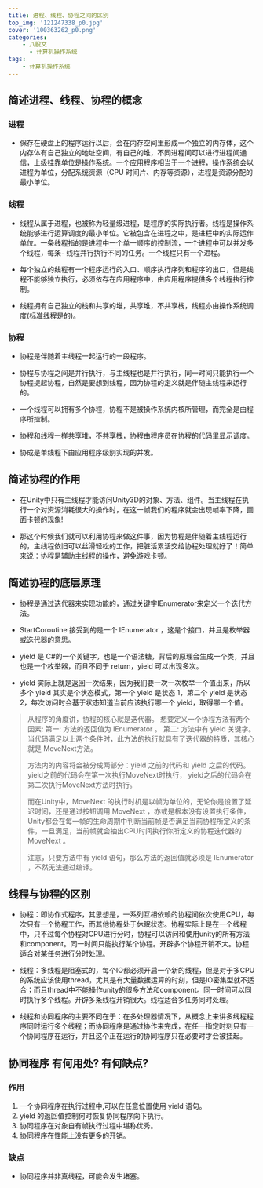 ```yaml
---
title: 进程、线程、协程之间的区别
top_img: '121247338_p0.jpg'
cover: '100363262_p0.png'
categories: 
    - 八股文
      - 计算机操作系统
tags: 
    - 计算机操作系统
---
```


## 简述进程、线程、协程的概念

### 进程

* 保存在硬盘上的程序运行以后，会在内存空间里形成一个独立的内存体，这个内存体有自己独立的地址空间，有自己的堆，不同进程间可以进行进程间通信，上级挂靠单位是操作系统。一个应用程序相当于一个进程，操作系统会以进程为单位，分配系统资源（CPU 时间片、内存等资源），进程是资源分配的最小单位。

### 线程

* 线程从属于进程，也被称为轻量级进程，是程序的实际执行者。线程是操作系统能够进行运算调度的最小单位。它被包含在进程之中，是进程中的实际运作单位。一条线程指的是进程中一个单一顺序的控制流，一个进程中可以并发多个线程，每条- 线程并行执行不同的任务。一个线程只有一个进程。

* 每个独立的线程有一个程序运行的入口、顺序执行序列和程序的出口，但是线程不能够独立执行，必须依存在应用程序中，由应用程序提供多个线程执行控制。

* 线程拥有自己独立的栈和共享的堆，共享堆，不共享栈，线程亦由操作系统调度(标准线程是的)。

### 协程

* 协程是伴随着主线程一起运行的一段程序。

* 协程与协程之间是并行执行，与主线程也是并行执行，同一时间只能执行一个协程提起协程，自然是要想到线程，因为协程的定义就是伴随主线程来运行的。

* 一个线程可以拥有多个协程，协程不是被操作系统内核所管理，而完全是由程序所控制。

* 协程和线程一样共享堆，不共享栈，协程由程序员在协程的代码里显示调度。

* 协成是单线程下由应用程序级别实现的并发。

## 简述协程的作用

* 在Unity中只有主线程才能访问Unity3D的对象、方法、组件。当主线程在执行一个对资源消耗很大的操作时，在这一帧我们的程序就会出现帧率下降，画面卡顿的现象!

* 那这个时候我们就可以利用协程来做这件事，因为协程是伴随着主线程运行的，主线程依旧可以丝滑轻松的工作，把脏活累活交给协程处理就好了！简单来说：协程是辅助主线程的操作，避免游戏卡顿。

## 简述协程的底层原理

* 协程是通过迭代器来实现功能的，通过关键字IEnumerator来定义一个迭代方法。

* StartCoroutine 接受到的是一个 IEnumerator ，这是个接口，并且是枚举器或迭代器的意思。

* yield 是 C#的一个关键字，也是一个语法糖，背后的原理会生成一个类，并且也是一个枚举器，而且不同于 return，yield 可以出现多次。

* yield 实际上就是返回一次结果，因为我们要一次一次枚举一个值出来，所以多个 yield 其实是个状态模式，第一个 yield 是状态 1，第二个 yield 是状态 2，每次访问时会基于状态知道当前应该执行哪一个 yield，取得哪一个值。

> 从程序的角度讲，协程的核心就是迭代器。 想要定义一个协程方法有两个因素:
> 第一: 方法的返回值为 IEnumerator 。
> 第二: 方法中有 yield 关键字。 当代码满足以上两个条件时，此方法的执行就具有了迭代器的特质，其核心就是 MoveNext方法。
>
> 方法内的内容将会被分成两部分：yield 之前的代码和 yield 之后的代码。
> yield之前的代码会在第一次执行MoveNext时执行， yield之后的代码会在第二次执行MoveNext方法时执行。
>
> 而在Unity中，MoveNext 的执行时机是以帧为单位的，无论你是设置了延迟时间，还是通过按钮调用 MoveNext ，亦或是根本没有设置执行条件，Unity都会在每一帧的生命周期中判断当前帧是否满足当前协程所定义的条件，一旦满足，当前帧就会抽出CPU时间执行你所定义的协程迭代器的 MoveNext 。
>
> 注意，只要方法中有 yield 语句，那么方法的返回值就必须是 IEnumerator ，不然无法通过编译。

## 线程与协程的区别

* 协程：即协作式程序，其思想是，一系列互相依赖的协程间依次使用CPU，每次只有一个协程工作，而其他协程处于休眠状态。协程实际上是在一个线程中，只不过每个协程对CPU进行分时，协程可以访问和使用unity的所有方法和component。同一时间只能执行某个协程。开辟多个协程开销不大。协程适合对某任务进行分时处理。

* 线程：多线程是阻塞式的，每个IO都必须开启一个新的线程，但是对于多CPU的系统应该使用thread，尤其是有大量数据运算的时刻，但是IO密集型就不适合；而且thread中不能操作unity的很多方法和component。同一时间可以同时执行多个线程。开辟多条线程开销很大。线程适合多任务同时处理。

* 线程和协同程序的主要不同在于：在多处理器情况下，从概念上来讲多线程程序同时运行多个线程；而协同程序是通过协作来完成，在任一指定时刻只有一个协同程序在运行，并且这个正在运行的协同程序只在必要时才会被挂起。

## 协同程序 有何用处? 有何缺点?

### 作用

  1. 一个协同程序在执行过程中,可以在任意位置使用 yield 语句。
  2. yield 的返回值控制何时恢复协同程序向下执行。
  3. 协同程序在对象自有帧执行过程中堪称优秀。
  4. 协同程序在性能上没有更多的开销。

### 缺点

* 协同程序并非真线程，可能会发生堵塞。
